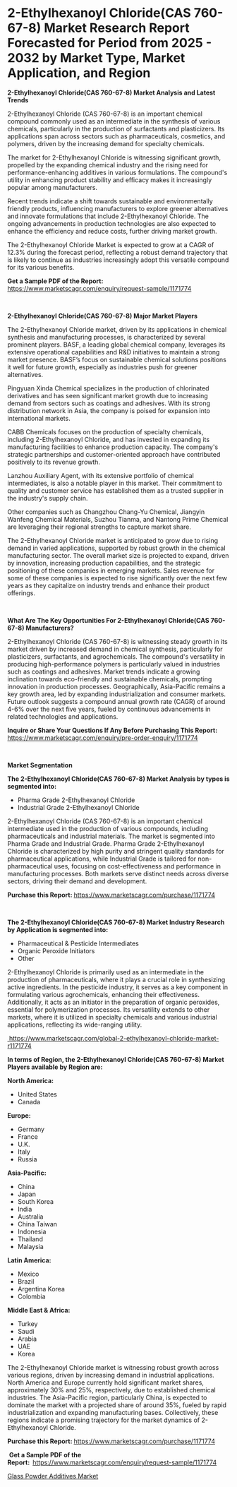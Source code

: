 <p><h1>2-Ethylhexanoyl Chloride(CAS 760-67-8) Market Research Report Forecasted for Period from 2025 -  2032 by Market Type, Market Application, and Region</h1></p><p><strong>2-Ethylhexanoyl Chloride(CAS 760-67-8) Market Analysis and Latest Trends</strong></p>
<p><p>2-Ethylhexanoyl Chloride (CAS 760-67-8) is an important chemical compound commonly used as an intermediate in the synthesis of various chemicals, particularly in the production of surfactants and plasticizers. Its applications span across sectors such as pharmaceuticals, cosmetics, and polymers, driven by the increasing demand for specialty chemicals.</p><p>The market for 2-Ethylhexanoyl Chloride is witnessing significant growth, propelled by the expanding chemical industry and the rising need for performance-enhancing additives in various formulations. The compound's utility in enhancing product stability and efficacy makes it increasingly popular among manufacturers. </p><p>Recent trends indicate a shift towards sustainable and environmentally friendly products, influencing manufacturers to explore greener alternatives and innovate formulations that include 2-Ethylhexanoyl Chloride. The ongoing advancements in production technologies are also expected to enhance the efficiency and reduce costs, further driving market growth. </p><p>The 2-Ethylhexanoyl Chloride Market is expected to grow at a CAGR of 12.3% during the forecast period, reflecting a robust demand trajectory that is likely to continue as industries increasingly adopt this versatile compound for its various benefits.</p></p>
<p><strong>Get a Sample PDF of the Report:&nbsp;</strong> <a href="https://www.marketscagr.com/enquiry/request-sample/1171774?utm_campaign=3016&utm_medium=2&utm_source=Github&utm_content=ia&utm_term=03042025&utm_id=2-ethylhexanoyl-chloridecas-760-67-8">https://www.marketscagr.com/enquiry/request-sample/1171774</a></p>
<p>&nbsp;</p>
<p><strong>2-Ethylhexanoyl Chloride(CAS 760-67-8) Major Market Players</strong></p>
<p><p>The 2-Ethylhexanoyl Chloride market, driven by its applications in chemical synthesis and manufacturing processes, is characterized by several prominent players. BASF, a leading global chemical company, leverages its extensive operational capabilities and R&D initiatives to maintain a strong market presence. BASF’s focus on sustainable chemical solutions positions it well for future growth, especially as industries push for greener alternatives.</p><p>Pingyuan Xinda Chemical specializes in the production of chlorinated derivatives and has seen significant market growth due to increasing demand from sectors such as coatings and adhesives. With its strong distribution network in Asia, the company is poised for expansion into international markets.</p><p>CABB Chemicals focuses on the production of specialty chemicals, including 2-Ethylhexanoyl Chloride, and has invested in expanding its manufacturing facilities to enhance production capacity. The company's strategic partnerships and customer-oriented approach have contributed positively to its revenue growth.</p><p>Lanzhou Auxiliary Agent, with its extensive portfolio of chemical intermediates, is also a notable player in this market. Their commitment to quality and customer service has established them as a trusted supplier in the industry's supply chain.</p><p>Other companies such as Changzhou Chang-Yu Chemical, Jiangyin Wanfeng Chemical Materials, Suzhou Tianma, and Nantong Prime Chemical are leveraging their regional strengths to capture market share. </p><p>The 2-Ethylhexanoyl Chloride market is anticipated to grow due to rising demand in varied applications, supported by robust growth in the chemical manufacturing sector. The overall market size is projected to expand, driven by innovation, increasing production capabilities, and the strategic positioning of these companies in emerging markets. Sales revenue for some of these companies is expected to rise significantly over the next few years as they capitalize on industry trends and enhance their product offerings.</p></p>
<p>&nbsp;</p>
<p><strong>What Are The Key Opportunities For 2-Ethylhexanoyl Chloride(CAS 760-67-8) Manufacturers?</strong></p>
<p><p>2-Ethylhexanoyl Chloride (CAS 760-67-8) is witnessing steady growth in its market driven by increased demand in chemical synthesis, particularly for plasticizers, surfactants, and agrochemicals. The compound's versatility in producing high-performance polymers is particularly valued in industries such as coatings and adhesives. Market trends indicate a growing inclination towards eco-friendly and sustainable chemicals, prompting innovation in production processes. Geographically, Asia-Pacific remains a key growth area, led by expanding industrialization and consumer markets. Future outlook suggests a compound annual growth rate (CAGR) of around 4-6% over the next five years, fueled by continuous advancements in related technologies and applications.</p></p>
<p><strong>Inquire or Share Your Questions If Any Before Purchasing This Report:</strong> <a href="https://www.marketscagr.com/enquiry/pre-order-enquiry/1171774?utm_campaign=3016&utm_medium=2&utm_source=Github&utm_content=ia&utm_term=03042025&utm_id=2-ethylhexanoyl-chloridecas-760-67-8">https://www.marketscagr.com/enquiry/pre-order-enquiry/1171774</a></p>
<p>&nbsp;</p>
<p><strong>Market Segmentation</strong></p>
<p><strong>The 2-Ethylhexanoyl Chloride(CAS 760-67-8) Market Analysis by types is segmented into:</strong></p>
<p><ul><li>Pharma Grade 2-Ethylhexanoyl Chloride</li><li>Industrial Grade 2-Ethylhexanoyl Chloride</li></ul></p>
<p><p>2-Ethylhexanoyl Chloride (CAS 760-67-8) is an important chemical intermediate used in the production of various compounds, including pharmaceuticals and industrial materials. The market is segmented into Pharma Grade and Industrial Grade. Pharma Grade 2-Ethylhexanoyl Chloride is characterized by high purity and stringent quality standards for pharmaceutical applications, while Industrial Grade is tailored for non-pharmaceutical uses, focusing on cost-effectiveness and performance in manufacturing processes. Both markets serve distinct needs across diverse sectors, driving their demand and development.</p></p>
<p><strong>Purchase this Report:&nbsp;</strong><a href="https://www.marketscagr.com/purchase/1171774?utm_campaign=3016&utm_medium=2&utm_source=Github&utm_content=ia&utm_term=03042025&utm_id=2-ethylhexanoyl-chloridecas-760-67-8">https://www.marketscagr.com/purchase/1171774</a></p>
<p>&nbsp;</p>
<p><strong>The 2-Ethylhexanoyl Chloride(CAS 760-67-8) Market Industry Research by Application is segmented into:</strong></p>
<p><ul><li>Pharmaceutical & Pesticide Intermediates</li><li>Organic Peroxide Initiators</li><li>Other</li></ul></p>
<p><p>2-Ethylhexanoyl Chloride is primarily used as an intermediate in the production of pharmaceuticals, where it plays a crucial role in synthesizing active ingredients. In the pesticide industry, it serves as a key component in formulating various agrochemicals, enhancing their effectiveness. Additionally, it acts as an initiator in the preparation of organic peroxides, essential for polymerization processes. Its versatility extends to other markets, where it is utilized in specialty chemicals and various industrial applications, reflecting its wide-ranging utility.</p></p>
<p><a href="https://www.marketscagr.com/global-2-ethylhexanoyl-chloride-market-r1171774?utm_campaign=3016&utm_medium=2&utm_source=Github&utm_content=ia&utm_term=03042025&utm_id=2-ethylhexanoyl-chloridecas-760-67-8">&nbsp;https://www.marketscagr.com/global-2-ethylhexanoyl-chloride-market-r1171774</a></p>
<p><strong>In terms of Region, the 2-Ethylhexanoyl Chloride(CAS 760-67-8) Market Players available by Region are:</strong></p>
<p>
    <p> <strong> North America: </strong>
        <ul>
            <li>United States</li>
            <li>Canada</li>
        </ul>
        </p> 
    <p> <strong> Europe: </strong>
        <ul>
            <li>Germany</li>
            <li>France</li>
            <li>U.K.</li>
            <li>Italy</li>
            <li>Russia</li>
        </ul>
        </p> 
    <p> <strong> Asia-Pacific: </strong>
        <ul>
            <li>China</li>
            <li>Japan</li>
            <li>South Korea</li>
            <li>India</li>
            <li>Australia</li>
            <li>China Taiwan</li>
            <li>Indonesia</li>
            <li>Thailand</li>
            <li>Malaysia</li>
        </ul>
        </p> 
    <p> <strong> Latin America: </strong>
        <ul>
            <li>Mexico</li>
            <li>Brazil</li>
            <li>Argentina Korea</li>
            <li>Colombia</li>
        </ul>
        </p> 
    <p> <strong> Middle East & Africa: </strong>
        <ul>
            <li>Turkey</li>
            <li>Saudi</li>
            <li>Arabia</li>
            <li>UAE</li>
            <li>Korea</li>
        </ul>
    </p>
    </p>
<p><p>The 2-Ethylhexanoyl Chloride market is witnessing robust growth across various regions, driven by increasing demand in industrial applications. North America and Europe currently hold significant market shares, approximately 30% and 25%, respectively, due to established chemical industries. The Asia-Pacific region, particularly China, is expected to dominate the market with a projected share of around 35%, fueled by rapid industrialization and expanding manufacturing bases. Collectively, these regions indicate a promising trajectory for the market dynamics of 2-Ethylhexanoyl Chloride.</p></p>
<p><strong>Purchase this Report: </strong><a href="https://www.marketscagr.com/purchase/1171774?utm_campaign=3016&utm_medium=2&utm_source=Github&utm_content=ia&utm_term=03042025&utm_id=2-ethylhexanoyl-chloridecas-760-67-8">https://www.marketscagr.com/purchase/1171774</a></p>
<p>&nbsp;<strong>Get a Sample PDF of the Report:&nbsp;&nbsp;</strong><a href="https://www.marketscagr.com/enquiry/request-sample/1171774?utm_campaign=3016&utm_medium=2&utm_source=Github&utm_content=ia&utm_term=03042025&utm_id=2-ethylhexanoyl-chloridecas-760-67-8">https://www.marketscagr.com/enquiry/request-sample/1171774</a></p>
<p><strong></strong></p>
<p><p><a href="https://github.com/xtysizov/Market-Research-Report-List-1/blob/main/glass-powder-additives-market.md?utm_campaign=3016&utm_medium=2&utm_source=Github&utm_content=ia&utm_term=03042025&utm_id=2-ethylhexanoyl-chloridecas-760-67-8">Glass Powder Additives Market</a></p></p>